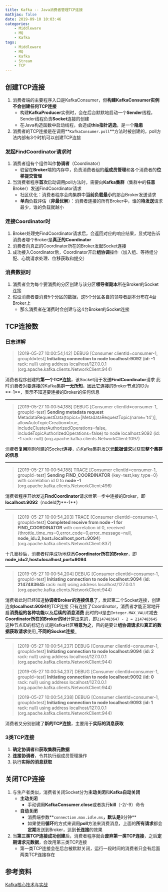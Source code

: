 ```yaml
---
title: Kafka -- Java消费者管理TCP连接
mathjax: false
date: 2019-09-10 10:03:46
categories:
    - Middleware
    - MQ
    - Kafka
tags:
    - Middleware
    - MQ
    - Kafka
    - Stream
    - TCP
---
```


## 创建TCP连接
1. 消费者端的主要程序入口是KafkaConsumer，但**构建KafkaConsumer实例不会创建任何TCP连接**
    - 构建**KafkaProducer**实例时，会在后台默默地启动一个**Sender**线程，Sender线程负责**Socket**连接的创建
    - 在Java构造函数中启动线程，会造成**this指针逃逸**，是一个**隐患**
2. 消费者的TCP连接是在调用**`KafkaConsumer.poll`**方法时被创建的，poll方法内部有3个时机可以创建TCP连接

<!-- more -->

### 发起FindCoordinator请求时
1. 消费者组有个组件叫作**协调者**（Coordinator）
    - 驻留在**Broker**端的内存中，负责消费者组的**组成员管理**和各个消费者的**位移提交管理**
2. 当消费者程序**首次**启动调用poll方法时，需要向**Kafka集群**（集群中的**任意**Broker）发送FindCoordinator请求
    - 社区优化：消费者程序会向集群中**当前负载最小**的那台Broker发送请求
    - **单向**负载评估（**非最优解**）：消费者连接的所有Broker中，谁的**待发送**请求最少，谁的负载就越小

### 连接Coordinator时
1. Broker处理完FindCoordinator请求后，会返回对应的响应结果，显式地告诉消费者哪个Broker是**真正的Coordinator**
2. 消费者向真正的Coordinator所在的Broker发起Socket连接
3. 成功接入Coordinator后，Coordinator开启**组协调**操作（加入组、等待组分配、心跳请求处理、位移获取和提交）

### 消费数据时
1. 消费者会为每个要消费的分区创建与该分区**领导者副本**所在Broker的Socket连接
2. 假设消费者要消费5个分区的数据，这5个分区各自的领导者副本分布在4台Broker上
    - 那么消费者在消费时会创建与这4台Broker的Socket连接

## TCP连接数

### 日志详解
>[2019-05-27 10:00:54,142] DEBUG [Consumer clientId=consumer-1, groupId=test] **Initiating connection to node localhost:9092** (**id: -1** rack: null) using address localhost/127.0.0.1 (org.apache.kafka.clients.NetworkClient:944)

消费者程序创建的**第一个TCP连接**，该Socket用于发送**FindCoordinator**请求
此时消费者对要连接的Kafka集群**一无所知**，因此它连接的Broker节点的ID为**-1**，表示不知道要连接的Broker的任何信息

---

>[2019-05-27 10:00:54,188] DEBUG [Consumer clientId=consumer-1, groupId=test] **Sending metadata request** MetadataRequestData(topics=[MetadataRequestTopic(name='t4')], allowAutoTopicCreation=true, includeClusterAuthorizedOperations=false, includeTopicAuthorizedOperations=false) to node localhost:9092 (id: -1 rack: null) (org.apache.kafka.clients.NetworkClient:1097)

消费者**复用**刚刚创建的Socket连接，向Kafka集群发送**元数据请求**以获取**整个集群的信息**

---

>[2019-05-27 10:00:54,188] TRACE [Consumer clientId=consumer-1, groupId=test] **Sending FIND_COORDINATOR** {key=test,key_type=0} with correlation id 0 to **node -1** (org.apache.kafka.clients.NetworkClient:496)

消费者程序开始发送**FindCoordinator**请求给第一步中连接的Broker，即**localhost:9092**（nodeId为**-1**）

---

>[2019-05-27 10:00:54,203] TRACE [Consumer clientId=consumer-1, groupId=test] **Completed receive from node -1 for FIND_COORDINATOR** with correlation id 0, received {throttle_time_ms=0,error_code=0,error_message=null, **node_id=2,host=localhost,port=9094**} (org.apache.kafka.clients.NetworkClient:837)

十几毫秒后，消费者程序成功地获悉**Coordinator所在的Broker**，即**node_id=2,host=localhost,port=9094**

---

>[2019-05-27 10:00:54,204] DEBUG [Consumer clientId=consumer-1, groupId=test] **Initiating connection to node localhost:9094** (**id: 2147483645** rack: null) using address localhost/127.0.0.1 (org.apache.kafka.clients.NetworkClient:944)

消费者此时已经知道**协调者Broker的连接信息**了，发起第二个Socket连接，创建连向**localhost:9094**的TCP连接
只有连接了Coordinator，消费者才能正常地开启**消费组的各种功能**以及**后续的消息消费**
此时的id是由`Integer.MAX_VALUE`减去**Coordinator所在的Broker的Id**计算出来的，即`2147483647 - 2 = 2147483645`
这种节点ID的标记方式是Kafka社区**特意为之**，目的是要让**组协调请求**和**真正的数据获取请求**使用_**不同的Socket连接**_

---

>[2019-05-27 10:00:54,237] DEBUG [Consumer clientId=consumer-1, groupId=test] **Initiating connection to node localhost:9094** (**id: 2** rack: null) using address localhost/127.0.0.1 (org.apache.kafka.clients.NetworkClient:944)

>[2019-05-27 10:00:54,237] DEBUG [Consumer clientId=consumer-1, groupId=test] **Initiating connection to node localhost:9092** (**id: 0** rack: null) using address localhost/127.0.0.1 (org.apache.kafka.clients.NetworkClient:944)

>[2019-05-27 10:00:54,238] DEBUG [Consumer clientId=consumer-1, groupId=test] **Initiating connection to node localhost:9093** (**id: 1** rack: null) using address localhost/127.0.0.1 (org.apache.kafka.clients.NetworkClient:944)

消费者又分别创建了**新的TCP连接**，主要用于**实际的消息获取**

### 3类TCP连接
1. **确定协调者**和**获取集群元数据**
2. **连接协调者**，令其执行组成员管理操作
3. 执行**实际的消息获取**

## 关闭TCP连接
1. 与生产者类似，消费者关闭Socket分为**主动关闭**和**Kafka自动关闭**
    - **主动关闭**
        - 手动调用**KafkaConsumer.close**或者执行**kill**（-2/-9）命令
    - **自动关闭**
        - 消费端参数**`connection.max.idle.ms`**，默认是**9分钟**
        - 如果使用**循环**的方式来调用**poll**方法来消费消息，上面的**所有请求**都会**定期**发送到Broker，达到**长连接**的效果
2. 当**第三类TCP连接成功创建**后，消费者程序就会**废弃第一类TCP连接**，之后**定期请求元数据**，会改用第三类TCP连接
    - 第一类TCP连接会在后台被默默关闭，运行一段时间的消费者只会有后面两类TCP连接存在

## 参考资料
[Kafka核心技术与实战](https://time.geekbang.org/column/intro/100029201)